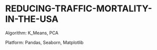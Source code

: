 # REDUCING-TRAFFIC-MORTALITY-IN-THE-USA

Algorithm: K_Means, PCA

Platform: Pandas, Seaborn, Matplotlib
